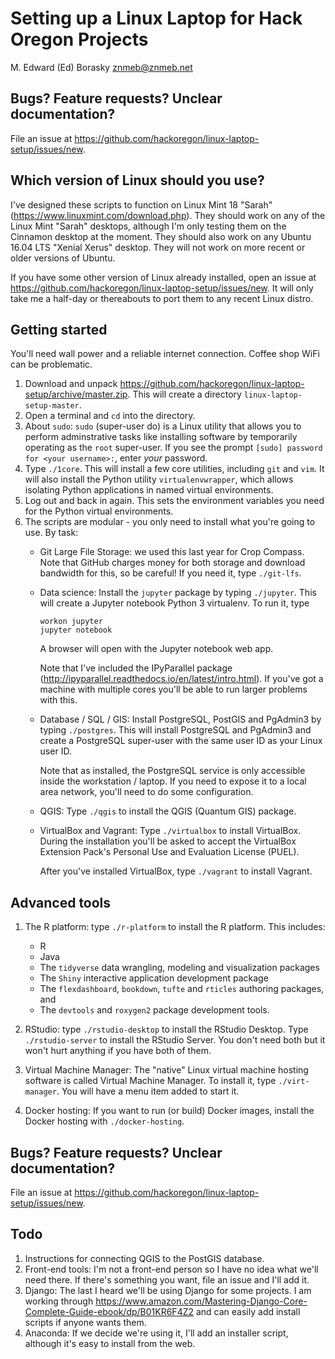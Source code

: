Setting up a Linux Laptop for Hack Oregon Projects
================
M. Edward (Ed) Borasky <znmeb@znmeb.net>

Bugs? Feature requests? Unclear documentation?
----------------------------------------------

File an issue at <https://github.com/hackoregon/linux-laptop-setup/issues/new>.

Which version of Linux should you use?
--------------------------------------

I've designed these scripts to function on Linux Mint 18 "Sarah" (<https://www.linuxmint.com/download.php>). They should work on any of the Linux Mint "Sarah" desktops, although I'm only testing them on the Cinnamon desktop at the moment. They should also work on any Ubuntu 16.04 LTS "Xenial Xerus" desktop. They will not work on more recent or older versions of Ubuntu.

If you have some other version of Linux already installed, open an issue at <https://github.com/hackoregon/linux-laptop-setup/issues/new>. It will only take me a half-day or thereabouts to port them to any recent Linux distro.

Getting started
---------------

You'll need wall power and a reliable internet connection. Coffee shop WiFi can be problematic.

1.  Download and unpack <https://github.com/hackoregon/linux-laptop-setup/archive/master.zip>. This will create a directory `linux-laptop-setup-master`.
2.  Open a terminal and `cd` into the directory.
3.  About `sudo`: `sudo` (super-user do) is a Linux utility that allows you to perform adminstrative tasks like installing software by temporarily operating as the `root` super-user. If you see the prompt `[sudo] password for <your username>:`, enter *your* password.
4.  Type `./1core`. This will install a few core utilities, including `git` and `vim`. It will also install the Python utility `virtualenvwrapper`, which allows isolating Python applications in named virtual environments.
5.  Log out and back in again. This sets the environment variables you need for the Python virtual environments.
6.  The scripts are modular - you only need to install what you're going to use. By task:
    -   Git Large File Storage: we used this last year for Crop Compass. Note that GitHub charges money for both storage and download bandwidth for this, so be careful! If you need it, type `./git-lfs`.
    -   Data science: Install the `jupyter` package by typing `./jupyter`. This will create a Jupyter notebook Python 3 virtualenv. To run it, type

            workon jupyter
            jupyter notebook

        A browser will open with the Jupyter notebook web app.

        Note that I've included the IPyParallel package (<http://ipyparallel.readthedocs.io/en/latest/intro.html>). If you've got a machine with multiple cores you'll be able to run larger problems with this.
    -   Database / SQL / GIS: Install PostgreSQL, PostGIS and PgAdmin3 by typing `./postgres`. This will install PostgreSQL and PgAdmin3 and create a PostgreSQL super-user with the same user ID as your Linux user ID.

        Note that as installed, the PostgreSQL service is only accessible inside the workstation / laptop. If you need to expose it to a local area network, you'll need to do some configuration.
    -   QGIS: Type `./qgis` to install the QGIS (Quantum GIS) package.
    -   VirtualBox and Vagrant: Type `./virtualbox` to install VirtualBox. During the installation you'll be asked to accept the VirtualBox Extension Pack's Personal Use and Evaluation License (PUEL).

        After you've installed VirtualBox, type `./vagrant` to install Vagrant.

Advanced tools
--------------

1.  The R platform: type `./r-platform` to install the R platform. This includes:

    -   R
    -   Java
    -   The `tidyverse` data wrangling, modeling and visualization packages
    -   The `Shiny` interactive application development package
    -   The `flexdashboard`, `bookdown`, `tufte` and `rticles` authoring packages, and
    -   The `devtools` and `roxygen2` package development tools.

2.  RStudio: type `./rstudio-desktop` to install the RStudio Desktop. Type `./rstudio-server` to install the RStudio Server. You don't need both but it won't hurt anything if you have both of them.
3.  Virtual Machine Manager: The "native" Linux virtual machine hosting software is called Virtual Machine Manager. To install it, type `./virt-manager`. You will have a menu item added to start it.
4.  Docker hosting: If you want to run (or build) Docker images, install the Docker hosting with `./docker-hosting`.

Bugs? Feature requests? Unclear documentation?
----------------------------------------------

File an issue at <https://github.com/hackoregon/linux-laptop-setup/issues/new>.

Todo
----

1.  Instructions for connecting QGIS to the PostGIS database.
2.  Front-end tools: I'm not a front-end person so I have no idea what we'll need there. If there's something you want, file an issue and I'll add it.
3.  Django: The last I heard we'll be using Django for some projects. I am working through <https://www.amazon.com/Mastering-Django-Core-Complete-Guide-ebook/dp/B01KR6F4Z2> and can easily add install scripts if anyone wants them.
4.  Anaconda: If we decide we're using it, I'll add an installer script, although it's easy to install from the web.
